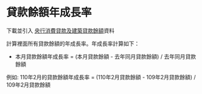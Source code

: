 
# 貸款餘額年成長率

下載並引入
[央行消費貸款及建築貸款餘額](https://www.cbc.gov.tw/tw/cp-526-1078-7BD41-1.html)資料

計算裡面所有貸款餘額的年成長率。年成長率計算如下： 

- 本月貸款餘額年成長率 = (本月貸款餘額 - 去年同月貸款餘額) / 去年同月貸款餘額

例如: 110年2月的貸款餘額年成長率 = (110年2月貸款餘額 - 109年2月貸款餘額) / 109年2月貸款餘額

